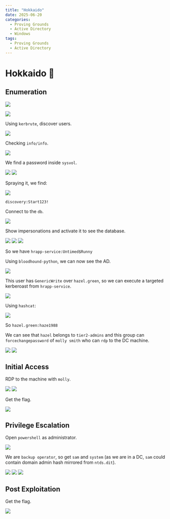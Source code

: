```yaml
---
title: "Hokkaido"
date: 2025-06-20
categories:
  - Proving Grounds
  - Active Directory
  - Windows
tags:
  - Proving Grounds
  - Active Directory
---
```


# Hokkaido 🔸
<!-- more -->


## Enumeration

![](../assets/Pasted%20image%2020250427110047.png)

![](../assets/Pasted%20image%2020250427110112.png)

Using `kerbrute`, discover users.

![](../assets/Pasted%20image%2020250427123246.png)

Checking `info/info`.

![](../assets/Pasted%20image%2020250427132044.png)

We find a password inside `sysvol`.

![](../assets/Pasted%20image%2020250427152444.png)
![](../assets/Pasted%20image%2020250427152454.png)

Spraying it, we find:

![](../assets/Pasted%20image%2020250427152517.png)

`discovery:Start123!`

Connect to the `db`.

![](../assets/Pasted%20image%2020250427171327.png)

Show impersonations and activate it to see the database.

![](../assets/Pasted%20image%2020250427171351.png)
![](../assets/Pasted%20image%2020250427171515.png)
![](../assets/Pasted%20image%2020250427171528.png)

So we have `hrapp-service:Untimed$Runny`

Using `bloodhound-python`, we can now see the AD.

![](../assets/Pasted%20image%2020250427172052.png)

This user has `GenericWrite` over `hazel.green`, so we can execute a targeted kerberoast from `hrapp-service`.

![](../assets/Pasted%20image%2020250427182938.png)

Using `hashcat`:

![](../assets/Pasted%20image%2020250427183043.png)

So `hazel.green:haze1988`

We can see that `hazel` belongs to `tier2-admins` and this group can `forcechangepassword` of `molly smith` who can `rdp` to the DC machine.

![](../assets/Pasted%20image%2020250427184335.png)
![](../assets/Pasted%20image%2020250427185359.png)

## Initial Access

RDP to the machine with `molly`.

![](../assets/Pasted%20image%2020250427185715.png)
![](../assets/Pasted%20image%2020250427185724.png)

Get the flag.

![](../assets/Pasted%20image%2020250427190444.png)

## Privilege Escalation

Open `powershell` as administrator.

![](../assets/Pasted%20image%2020250427203907.png)

We are `backup operator`, so get `sam` and `system` (as we are in a DC, `sam` could contain domain admin hash mirrored from `ntds.dit`).

![](../assets/Pasted%20image%2020250427205035.png)
![](../assets/Pasted%20image%2020250427205050.png)
![](../assets/Pasted%20image%2020250427205101.png)

## Post Exploitation

Get the flag.

![](../assets/Pasted%20image%2020250427211600.png)
